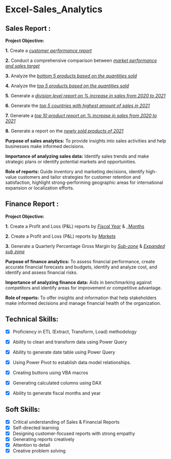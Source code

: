 # Excel-Sales_Analytics
## Sales Report :
**Project Objective:**

**1.** Create a _[customer performance report](https://github.com/rasidatyekeen/Excel-Sales_Analytics/blob/main/Customer%20Net%20Sales%20Performance.pdf)_

**2.** Conduct a comprehensive comparison between _[market performance and sales target](https://github.com/rasidatyekeen/Excel-Sales_Analytics/blob/main/Market%20Performance.pdf)_

**3.** Analyze the _[bottom 5 products based on the quantities sold](https://github.com/rasidatyekeen/Excel-Sales_Analytics/blob/main/Bottom%205%20Products.pdf)_

**4.** Analyze the _[top 5 products based on the quantities sold](https://github.com/rasidatyekeen/Excel-Sales_Analytics/blob/main/Top%205%20products.pdf)_

**5.** Generate a _[division level report on % increase in sales from 2020 to 2021](https://github.com/rasidatyekeen/Excel-Sales_Analytics/blob/main/Sales%20Analytics%20Report%20(Division%20Level%20Report).pdf)_

**6.** Generate the _[top 5 countries with highest amount of sales in 2021](https://github.com/rasidatyekeen/Excel-Sales_Analytics/blob/main/Sales%20Analytics%20Report%20(Top%205%20Countries)1.pdf)_

**7.** Generate a _[top 10 product report on % increase in sales from 2020 to 2021](https://github.com/rasidatyekeen/Excel-Sales_Analytics/blob/main/Sales%20Analytics%20Report%20(Top%2010%20Products).pdf)_

**8.** Generate a report on the _[newly sold products of 2021](https://github.com/rasidatyekeen/Excel-Sales_Analytics/blob/main/Sales%20Analytics%20Report%20(Newly%20Sold%20Products%20of%202021).pdf)_

**Purpose of sales analytics:** To provide insights into sales activities and help businesses make informed decisions.

**Importance of analyzing sales data:** Identify sales trends and make strategic plans or identify potential markets and opportunities.

**Role of reports:** Guide inventory and marketing decisions, identify high-value customers and tailor strategies for customer retention and satisfaction, highlight strong-performing geographic areas for international expansion or localization efforts.

## Finance Report :
**Project Objective:**

**1.** Create a Profit and Loss (P&L) reports by _[Fiscal Year](https://github.com/rasidatyekeen/Excel-Sales_Analytics/blob/main/P%20%26%20L%20By%20Fiscal%20Year.pdf)_ & _[Months](https://github.com/rasidatyekeen/Excel-Sales_Analytics/blob/main/P%20%26%20L%20By%20Fiscal%20Year.pdf)

**2.** Create a Profit and Loss (P&L) reports by _[Markets](https://github.com/rasidatyekeen/Excel-Sales_Analytics/blob/main/P%20%26%20L%20for%20Markets%20(portfolio).pdf)_

**3.** Generate a Quarterly Percentage Gross Margin by _[Sub-zone](https://github.com/rasidatyekeen/Excel-Sales_Analytics/blob/main/GM%25%20By%20Quarters.pdf)_ & _[Expanded sub zone](https://github.com/rasidatyekeen/Excel-Sales_Analytics/blob/main/GM%25%20by%20quarters%20(expanded%20months).pdf)_



**Purpose of finance analytics:** To assess financial performance, create accurate financial forecasts and budgets, identify and analyze cost, and identify and assess financial risks.

**Importance of analyzing finance data:** Aids in benchmarking against competitors and identify areas for improvement or competitive advantage.

**Role of reports:** To offer insights and information that help stakeholders make informed decisions and manage financial health of the organization.

## Technical Skills:

- [x] Proficiency in ETL (Extract, Transform, Load) methodology
- [x] Ability to clean and transform data using Power Query
- [x] Ability to generate date table using Power Query
- [x] Using Power Pivot to establish data model relationships.
- [x] Creating buttons using VBA macros
- [x] Generating calculated columns using DAX
- [x] Ability to generate fiscal months and year


## Soft Skills:
- [x] Critical understanding of Sales & Financial Reports
- [x] Self-directed learning
- [x] Designing customer-focused reports with strong empathy
- [x] Generating reports creatively
- [x] Attention to detail
- [x] Creative problem solving
